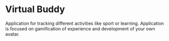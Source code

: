 # Virtual Buddy
Application for tracking different activities like sport or learning. Application is focused on gamification of experience and development of your own avatar.
